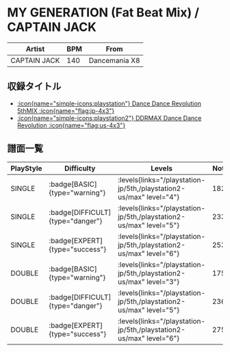 # MY GENERATION (Fat Beat Mix) / CAPTAIN JACK

|Artist|BPM|From|
|------|---|----|
|CAPTAIN JACK|140|Dancemania X8|

## 収録タイトル

- [:icon{name="simple-icons:playstation"} Dance Dance Revolution 5thMIX :icon{name="flag:jp-4x3"}](/playstation-jp/5th)
- [:icon{name="simple-icons:playstation2"} DDRMAX Dance Dance Revolution :icon{name="flag:us-4x3"}](/playstation2-us/max)

## 譜面一覧

|PlayStyle|Difficulty|Levels|Notes|Movie|
|---------|----------|------|-----|-----|
|SINGLE| :badge[BASIC]{type="warning"}| :levels{links="/playstation-jp/5th,/playstation2-us/max" level="4"}|182/0||
|SINGLE| :badge[DIFFICULT]{type="danger"}| :levels{links="/playstation-jp/5th,/playstation2-us/max" level="5"}|233/0||
|SINGLE| :badge[EXPERT]{type="success"}| :levels{links="/playstation-jp/5th,/playstation2-us/max" level="6"}|253/0||
|DOUBLE| :badge[BASIC]{type="warning"}| :levels{links="/playstation-jp/5th,/playstation2-us/max" level="3"}|175/0||
|DOUBLE| :badge[DIFFICULT]{type="danger"}| :levels{links="/playstation-jp/5th,/playstation2-us/max" level="5"}|236/0||
|DOUBLE| :badge[EXPERT]{type="success"}| :levels{links="/playstation-jp/5th,/playstation2-us/max" level="6"}|275/0||
